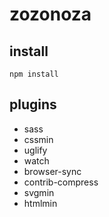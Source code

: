 # zozonoza

## install
    npm install

## plugins

- sass
- cssmin
- uglify
- watch
- browser-sync
- contrib-compress
- svgmin
- htmlmin
